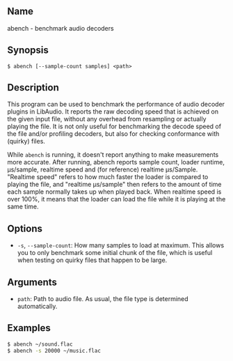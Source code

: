 ## Name

abench - benchmark audio decoders

## Synopsis

```**sh
$ abench [--sample-count samples] <path>
```

## Description

This program can be used to benchmark the performance of audio decoder plugins in LibAudio. It reports the raw decoding speed that is achieved on the given input file, without any overhead from resampling or actually playing the file. It is not only useful for benchmarking the decode speed of the file and/or profiling decoders, but also for checking conformance with (quirky) files.

While `abench` is running, it doesn't report anything to make measurements more accurate. After running, abench reports sample count, loader runtime, µs/sample, realtime speed and (for reference) realtime µs/Sample. "Realtime speed" refers to how much faster the loader is compared to playing the file, and "realtime µs/sample" then refers to the amount of time each sample normally takes up when played back. When realtime speed is over 100%, it means that the loader can load the file while it is playing at the same time.

## Options

* `-s`, `--sample-count`: How many samples to load at maximum. This allows you to only benchmark some initial chunk of the file, which is useful when testing on quirky files that happen to be large.

## Arguments

* `path`: Path to audio file. As usual, the file type is determined automatically.

## Examples

```sh
$ abench ~/sound.flac
$ abench -s 20000 ~/music.flac
```
